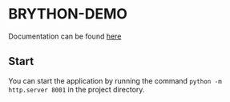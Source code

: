 # BRYTHON-DEMO

Documentation can be found [here](https://brython.info/static_doc/en/install.html)

## Start
You can start the application by running the command `python -m http.server 8001` in the project directory.
